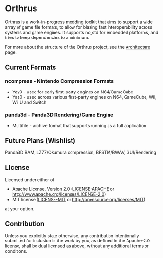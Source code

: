 # Orthrus
Orthrus is a work-in-progress modding toolkit that aims to support a wide array of game file formats, to allow for blazing fast interoperability across systems and game engines. It supports no_std for embedded platforms, and tries to keep dependencies to a minimum.

For more about the structure of the Orthrus project, see the [Architecture](ARCHITECTURE.md) page.

## Current Formats
### ncompress - Nintendo Compression Formats
* Yay0 - used for early first-party engines on N64/GameCube
* Yaz0 - used across various first-party engines on N64, GameCube, Wii, Wii U and Switch
### panda3d - Panda3D Rendering/Game Engine
* Multifile - archive format that supports running as a full application

## Future Plans (Wishlist)
Panda3D BAM, LZ77/Okumura compression, BFSTM/BWAV, GUI/Rendering

## License

Licensed under either of

 * Apache License, Version 2.0
   ([LICENSE-APACHE](LICENSE-APACHE) or http://www.apache.org/licenses/LICENSE-2.0)
 * MIT license
   ([LICENSE-MIT](LICENSE-MIT) or http://opensource.org/licenses/MIT)

at your option.

## Contribution

Unless you explicitly state otherwise, any contribution intentionally submitted
for inclusion in the work by you, as defined in the Apache-2.0 license, shall be
dual licensed as above, without any additional terms or conditions.